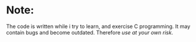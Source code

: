 # Note:

The code is written while i try to learn, and exercise
C programming. It may contain bugs and become outdated. 
Therefore *use at your own risk*.
